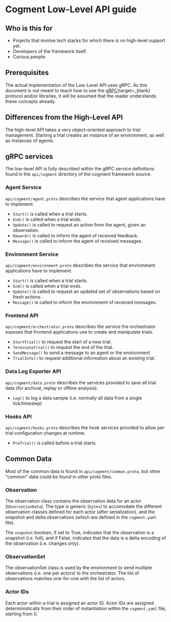# Cogment Low-Level API guide

## Who is this for

-   Projects that involve tech stacks for which there is no high-level support yet.
-   Developers of the framework itself.
-   Curious people.

## Prerequisites

The actual implementation of the Low-Level API uses gRPC. As this document is not meant to teach how to use the [gRPC](https://grpc.io){target=\_blank} protocol and/or libraries, it will be assumed that the reader understands these concepts already.

## Differences from the High-Level API

The high-level API takes a very object-oriented approach to trial management. Starting a trial creates an instance of an environment, as well as instances of agents.

## gRPC services

The low-level API is fully described within the gRPC service definitions found in the `api/cogment` directory of the cogment framework source.

### Agent Service

`api/cogment/agent.proto` describes the service that agent applications have to implement.

-   `Start()` is called when a trial starts.
-   `End()` is called when a trial ends.
-   `Update()` is called to request an action from the agent, given an observation.
-   `Reward()` is called to inform the agent of received feedback.
-   `Message()` is called to inform the agent of received messages.

### Environment Service

`api/cogment/environment.proto` describes the service that environment applications have to implement.

-   `Start()` is called when a trial starts.
-   `End()` is called when a trial ends.
-   `Update()` is called to request an updated set of observations based on fresh actions.
-   `Message()` is called to inform the environment of received messages.

### Frontend API

`api/cogment/orchestrator.proto` describes the service the orchestrator exposes that frontend applications use to create and manipulate trials.

-   `StartTrial()` to request the start of a new trial.
-   `TerminateTrial()` to request the end of the trial.
-   `SendMessage()` to send a message to an agent or the environment
-   `TrialInfo()` to request additional information about an existing trial.

### Data Log Exporter API

`api/cogment/data.proto` describes the services provided to save all trial data (for archival, replay or offline analysis).

-   `Log()` to log a data sample (i.e. normally all data from a single tick/timestep)

### Hooks API

`api/cogment/hooks.proto` describes the hook services provided to allow per trial configuration changes at runtime.

-   `PreTrial()` is called before a trial starts.

## Common Data

Most of the common data is found in `api/cogment/common.proto`, but other "common" data could be found in other proto files.

### Observation

The observation class contains the observation data for an actor (`ObservationData`). The type is generic (`bytes`) to accomodate the different observation classes defined for each actor (after serialization), and the snapshot and delta observations (which are defined in the `cogment.yaml` file).

The `snapshot` boolean, if set to True, indicates that the observation is a snapshot (i.e. full), and if False, indicates that the data is a delta encoding of the observation (i.e. changes only).

### ObservationSet

The observationSet class is used by the environment to send multiple observations (i.e. one per actors) to the orchestrator. The list of observations matches one-for-one with the list of actors.

### Actor IDs

Each actor within a trial is assigned an actor ID. Actor IDs are assigned deterministically from their order of instantiation within the `cogment.yaml` file, starting from 0.
